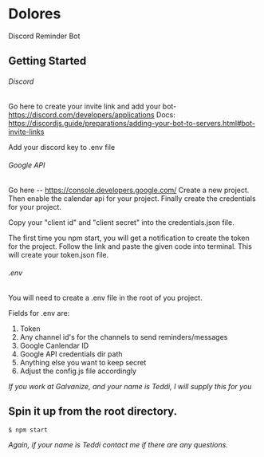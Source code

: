 # Dolores

Discord Reminder Bot

## Getting Started

###### Discord

Go here to create your invite link and add your bot- https://discord.com/developers/applications
Docs: https://discordjs.guide/preparations/adding-your-bot-to-servers.html#bot-invite-links

Add your discord key to .env file

###### Google API

Go here -- https://console.developers.google.com/
Create a new project. Then enable the calendar api for your project. Finally create the credentials for your project.

Copy your "client id" and "client secret" into the credentials.json file.

The first time you npm start, you will get a notification to create the token for the project. Follow the link and paste the given code into terminal. This will create your token.json file.

###### .env

You will need to create a .env file in the root of you project.

Fields for .env are:

1. Token
2. Any channel id's for the channels to send reminders/messages
3. Google Canlendar ID
4. Google API credentials dir path
5. Anything else you want to keep secret
6. Adjust the config.js file accordingly

_If you work at Galvanize, and your name is Teddi, I will supply this for you_

## Spin it up from the root directory.

```
$ npm start
```

_Again, if your name is Teddi contact me if there are any questions._

